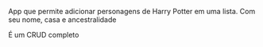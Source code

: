 App que permite adicionar personagens de Harry Potter em uma lista. Com seu nome, casa e ancestralidade

É um CRUD completo
